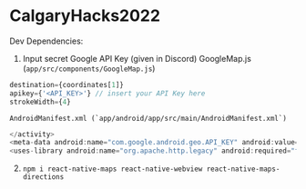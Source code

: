 # CalgaryHacks2022

Dev Dependencies:

1. Input secret Google API Key (given in Discord)
   GoogleMap.js (`app/src/components/GoogleMap.js`)

```js
destination={coordinates[1]}
apikey={'<API_KEY>'} // insert your API Key here
strokeWidth={4}
```

    AndroidManifest.xml (`app/android/app/src/main/AndroidManifest.xml`)

```js
</activity>
<meta-data android:name="com.google.android.geo.API_KEY" android:value="<API_KEY>"/>
<uses-library android:name="org.apache.http.legacy" android:required="false"/>
```

2. `npm i react-native-maps react-native-webview react-native-maps-directions`
